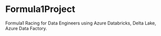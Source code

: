# Formula1Project
Formula1 Racing for Data Engineers using Azure Databricks, Delta Lake, Azure Data Factory.
